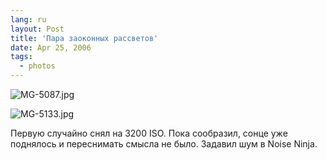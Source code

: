```yaml
---
lang: ru
layout: Post
title: 'Пара заоконных рассветов'
date: Apr 25, 2006
tags:
  - photos
---
```




![MG-5087.jpg](upload://MG-5087.jpg)

![MG-5133.jpg](upload://MG-5133.jpg)

Первую случайно снял на 3200 ISO. Пока сообразил, сонце уже поднялось и переснимать смысла не было. Задавил шум в Noise Ninja.
